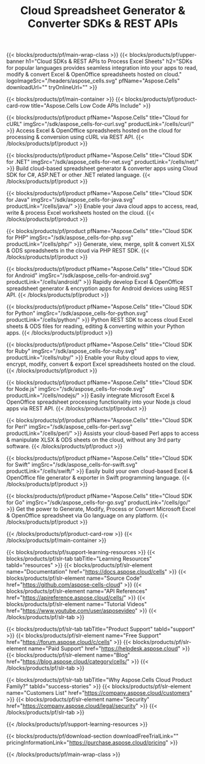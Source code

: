 ﻿---
title: Cloud Spreadsheet Generator & Converter SDKs & REST APIs 
description: SDKs for popular languages provides seamless integration into your apps to read, modify & convert Excel & OpenOffice spreadsheets hosted on cloud 
weight: 10
url: /family
---

{{< blocks/products/pf/main-wrap-class >}}
{{< blocks/products/pf/upper-banner h1="Cloud SDKs & REST APIs to Process Excel Sheets" h2="SDKs for popular languages provides seamless integration into your apps to read, modify & convert Excel & OpenOffice spreadsheets hosted on cloud." logoImageSrc="/headers/aspose_cells.svg" pfName="Aspose.Cells" downloadUrl="" tryOnlineUrl="" >}}

{{< blocks/products/pf/main-container >}}
{{< blocks/products/pf/product-card-row title="Aspose.Cells Low Code APIs Include" >}}

{{< blocks/products/pf/product pfName="Aspose.Cells" title="Cloud for cURL" imgSrc="/sdk/aspose_cells-for-curl.svg" productLink="/cells/curl/" >}}
Access Excel & OpenOffice spreadsheets hosted on the cloud for processing & conversion using cURL via REST API.
{{< /blocks/products/pf/product >}}

{{< blocks/products/pf/product pfName="Aspose.Cells" title="Cloud SDK for .NET" imgSrc="/sdk/aspose_cells-for-net.svg" productLink="/cells/net/" >}}
Build cloud-based spreadsheet generator & converter apps using Cloud SDK for C#, ASP.NET or other .NET related language.
{{< /blocks/products/pf/product >}}

{{< blocks/products/pf/product pfName="Aspose.Cells" title="Cloud SDK for Java" imgSrc="/sdk/aspose_cells-for-java.svg" productLink="/cells/java/" >}}
Enable your Java cloud apps to access, read, write & process Excel worksheets hosted on the cloud.
{{< /blocks/products/pf/product >}}

{{< blocks/products/pf/product pfName="Aspose.Cells" title="Cloud SDK for PHP" imgSrc="/sdk/aspose_cells-for-php.svg" productLink="/cells/php/" >}}
Generate, view, merge, split & convert XLSX & ODS spreadsheets in the cloud via PHP REST SDK.
{{< /blocks/products/pf/product >}}

{{< blocks/products/pf/product pfName="Aspose.Cells" title="Cloud SDK for Android" imgSrc="/sdk/aspose_cells-for-android.svg" productLink="/cells/android/" >}}
Rapidly develop Excel & OpenOffice spreadsheet generator & encryption apps for Android devices using REST API.
{{< /blocks/products/pf/product >}}

{{< blocks/products/pf/product pfName="Aspose.Cells" title="Cloud SDK for Python" imgSrc="/sdk/aspose_cells-for-python.svg" productLink="/cells/python/" >}}
Python REST SDK to access cloud Excel sheets & ODS files for reading, editing & converting within your Python apps.
{{< /blocks/products/pf/product >}}

{{< blocks/products/pf/product pfName="Aspose.Cells" title="Cloud SDK for Ruby" imgSrc="/sdk/aspose_cells-for-ruby.svg" productLink="/cells/ruby/" >}}
Enable your Ruby cloud apps to view, encrypt, modify, convert & export Excel spreadsheets hosted on the cloud.
{{< /blocks/products/pf/product >}}

{{< blocks/products/pf/product pfName="Aspose.Cells" title="Cloud SDK for Node.js" imgSrc="/sdk/aspose_cells-for-node.svg" productLink="/cells/nodejs/" >}}
Easily integrate Microsoft Excel & OpenOffice spreadsheet processing functionality into your Node.js cloud apps via REST API.
{{< /blocks/products/pf/product >}}

{{< blocks/products/pf/product pfName="Aspose.Cells" title="Cloud SDK for Perl" imgSrc="/sdk/aspose_cells-for-perl.svg" productLink="/cells/perl/" >}}
Assists your cloud-based Perl apps to access & manipulate XLSX & ODS sheets on the cloud, without any 3rd party software.
{{< /blocks/products/pf/product >}}

{{< blocks/products/pf/product pfName="Aspose.Cells" title="Cloud SDK for Swift" imgSrc="/sdk/aspose_cells-for-swift.svg" productLink="/cells/swift/" >}}
Easily build your own cloud-based Excel & OpenOffice file generator & exporter in Swift programming language.
{{< /blocks/products/pf/product >}}

{{< blocks/products/pf/product pfName="Aspose.Cells" title="Cloud SDK for Go" imgSrc="/sdk/aspose_cells-for-go.svg" productLink="/cells/go/" >}}
Get the power to Generate, Modify, Process or Convert Microsoft Excel & OpenOffice spreadsheet via Go language on any platform.
{{< /blocks/products/pf/product >}}

{{< /blocks/products/pf/product-card-row >}}
{{< /blocks/products/pf/main-container >}}

{{< blocks/products/pf/support-learning-resources >}}
{{< blocks/products/pf/slr-tab tabTitle="Learning Resources" tabId="resources" >}}
{{< blocks/products/pf/slr-element name="Documentation" href="https://docs.aspose.cloud/cells" >}}
{{< blocks/products/pf/slr-element name="Source Code" href="https://github.com/aspose-cells-cloud" >}}
{{< blocks/products/pf/slr-element name="API References" href="https://apireference.aspose.cloud/cells/" >}}
{{< blocks/products/pf/slr-element name="Tutorial Videos" href="https://www.youtube.com/user/asposevideo" >}}
{{< /blocks/products/pf/slr-tab >}}

{{< blocks/products/pf/slr-tab tabTitle="Product Support" tabId="support" >}}
{{< blocks/products/pf/slr-element name="Free Support" href="https://forum.aspose.cloud/c/cells" >}}
{{< blocks/products/pf/slr-element name="Paid Support" href="https://helpdesk.aspose.cloud" >}}
{{< blocks/products/pf/slr-element name="Blog" href="https://blog.aspose.cloud/category/cells/" >}}
{{< /blocks/products/pf/slr-tab >}}

{{< blocks/products/pf/slr-tab tabTitle="Why Aspose.Cells Cloud Product Family?" tabId="success-stories" >}}
{{< blocks/products/pf/slr-element name="Customers List" href="https://company.aspose.cloud/customers" >}}
{{< blocks/products/pf/slr-element name="Security" href="https://company.aspose.cloud/legal/security" >}}
{{< /blocks/products/pf/slr-tab >}}

{{< /blocks/products/pf/support-learning-resources >}}

{{< blocks/products/pf/download-section downloadFreeTrialLink="" pricingInformationLink="https://purchase.aspose.cloud/pricing" >}}

{{< /blocks/products/pf/main-wrap-class >}}
